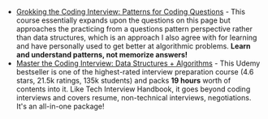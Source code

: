 - [Grokking the Coding Interview: Patterns for Coding Questions](https://www.educative.io/courses/grokking-the-coding-interview?aff=x23W) - This course essentially expands upon the questions on this page but approaches the practicing from a questions pattern perspective rather than data structures, which is an approach I also agree with for learning and have personally used to get better at algorithmic problems. **Learn and understand patterns, not memorize answers!**
- [Master the Coding Interview: Data Structures + Algorithms](https://fxo.co/DQoD) - This Udemy bestseller is one of the highest-rated interview preparation course (4.6 stars, 21.5k ratings, 135k students) and packs **19 hours** worth of contents into it. Like Tech Interview Handbook, it goes beyond coding interviews and covers resume, non-technical interviews, negotiations. It's an all-in-one package!
